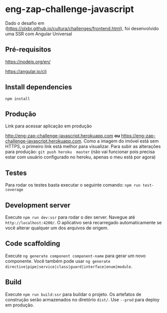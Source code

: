 # eng-zap-challenge-javascript
Dado o desafio em (https://olxbr.github.io/cultura/challenges/frontend.html), foi desenvolvido uma SSR com Angular Universal


## Pré-requisitos
https://nodejs.org/en/

https://angular.io/cli


## Install dependencies
`npm install` 


## Produção
Link para acessar aplicação em produção 

http://eng-zap-challenge-javascript.herokuapp.com **ou** https://eng-zap-challenge-javascript.herokuapp.com.
Como a imagem do imóvel está sem HTTPS, o primeiro link está melhor para visualizar.
Para subir as alterações para produção:
`git push heroku  master` (não vai funcionar pois precisa estar com usuário configurado no heroku, apenas o meu está por agora)


## Testes
Para rodar os testes basta executar o seguinte comando:
`npm run test-coverage`


## Development server
Execute `npm run dev:ssr` para rodar o dev server. Navegue até `http://localhost:4200/`. O aplicativo será recarregado automaticamente se você alterar qualquer um dos arquivos de origem.

## Code scaffolding

Execute `ng generate component component-name` para gerar um novo componente. Você também pode usar `ng generate directive|pipe|service|class|guard|interface|enum|module`.

## Build
Execute `npm run build:ssr` para buildar o projeto. Os artefatos de construção serão armazenados no diretório `dist/`. Use `--prod` para deploy em produção.
